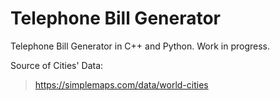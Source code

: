 # Telephone Bill Generator

Telephone Bill Generator in C++ and Python. Work in progress.

Source of Cities' Data:
> https://simplemaps.com/data/world-cities
